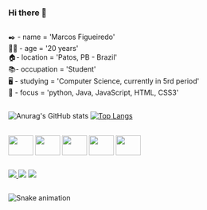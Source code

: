 ### Hi there 👋

##
✒️ - name = 'Marcos Figueiredo'  
🧑🏽 - age = '20 years'  
🏠- location = 'Patos, PB - Brazil'  
📚- occupation = 'Student'  <br>
🖥️ - studying = 'Computer Science, currently in 5rd period'  
🎯 - focus = 'python, Java, JavaScript, HTML, CSS3'  

<!--
**MarcosMFigueiredo/MarcosMFigueiredo** is a ✨ _special_ ✨ repository because its `README.md` (this file) appears on your GitHub profile.

Here are some ideas to get you started:

- 🔭 I’m currently working on ...
- 🌱 I’m currently learning ...
- 👯 I’m looking to collaborate on ...
- 🤔 I’m looking for help with ...
- 💬 Ask me about ...
- 📫 How to reach me: ...
- 😄 Pronouns: ...
- ⚡ Fun fact: ...
-->

##
![Anurag's GitHub stats](https://github-readme-stats.vercel.app/api?username=MarcosMFigueiredo&show_icons=true&theme=dracula)
[![Top Langs](https://github-readme-stats.vercel.app/api/top-langs/?username=MarcosMFigueiredo&layout=compact&show_icons=true&theme=dracula)](https://github.com/MarcosMFigueiredo/github-readme-stats)

<div style"display: inline_block"><br>
  <img align="center" height="40" width="50" src="https://cdn.jsdelivr.net/gh/devicons/devicon/icons/html5/html5-original.svg" />
  <img align="center" height="40" width="50" src="https://cdn.jsdelivr.net/gh/devicons/devicon/icons/css3/css3-original.svg" />
  <img align="center" height="40" width="50" src="https://cdn.jsdelivr.net/gh/devicons/devicon/icons/javascript/javascript-original.svg" />
  <img align="center" height="40" width="50" src="https://cdn.jsdelivr.net/gh/devicons/devicon/icons/java/java-original.svg" /> 
  <img align="center" height="40" width="50"  src="https://cdn.jsdelivr.net/gh/devicons/devicon/icons/python/python-original.svg" />
</div>

##
<div>
<a href="mailto:marcosmfigueiredo159@gmail.com"><img src="https://img.shields.io/badge/Gmail-D14836?style=for-the-badge&logo=gmail&logoColor=white" target="_blank"</a>
<a href=https://www.linkedin.com/in/marcos-figueiredo-83728b237/" target="_blank"><img src="https://img.shields.io/badge/LinkedIn-0077B5?style=for-the-badge&logo=linkedin&logoColor=white" target="_blank"></a>
<a href="https://www.instagram.com/_marcosmfigueiredo" target="_blank"><img src="https://img.shields.io/badge/Instagram-E4405F?style=for-the-badge&logo=instagram&logoColor=white" target="_blank"></a>
</div>

##

![Snake animation](https://github.com/MarcosMFigueiredo/MarcosMFigueiredo/blob/output/github-contribution-grid-snake.svg)


